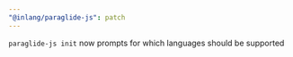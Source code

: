 ```yaml
---
"@inlang/paraglide-js": patch
---
```


`paraglide-js init` now prompts for which languages should be supported
